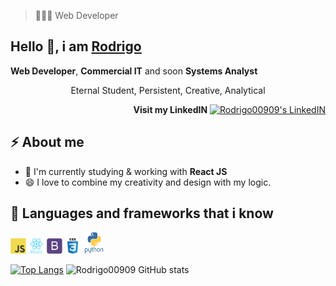 > 👨🏻‍💻 Web Developer

<div>
    <h2>Hello 👋, i am <a href="#">Rodrigo</a></h2>
    <p><strong>Web Developer</strong>, <strong>Commercial IT</strong> and soon <strong>Systems Analyst</strong></p>
    <p align="center">Eternal Student, Persistent, Creative, Analytical</p>
  <div align="right">
    <strong>Visit my LinkedIN</strong>
    <a href="https://www.linkedin.com/in/torresmessenzani/">
      <img alt="Rodrigo00909's LinkedIN" width="25px" src="https://raw.githubusercontent.com/peterthehan/peterthehan/master/assets/linkedin.svg" />
    </a> 
  </div>
</div>

<h2>⚡️ About me</h2>
<ul>

<li>📝 I'm currently studying & working with <strong>React JS</strong> </li>

<li>😄 I love to combine my creativity and design with my logic.</li>

</ul>


<h2>🚀 Languages and frameworks that i know</h2>
<p align="left">
<img src="https://raw.githubusercontent.com/devicons/devicon/master/icons/javascript/javascript-original.svg" alt="javascript" width="25" height="25" />
<img src="https://raw.githubusercontent.com/devicons/devicon/master/icons/react/react-original-wordmark.svg" alt="react" width="25" height="25" />
<img src="https://raw.githubusercontent.com/devicons/devicon/master/icons/bootstrap/bootstrap-plain.svg" alt="bootstrap" width="25" height="25" />
<img src="https://raw.githubusercontent.com/devicons/devicon/master/icons/css3/css3-original-wordmark.svg" alt="css3" width="25" height="25" />
<img src="https://raw.githubusercontent.com/devicons/devicon/master/icons/python/python-original-wordmark.svg" alt="python" width="35" height="35" />
</p>


[![Top Langs](https://github-readme-stats.vercel.app/api/top-langs/?username=Rodrigo00909&layout=compact)](https://github.com/Rodrigo00909/github-readme-stats)
<img align="right">![Rodrigo00909 GitHub stats](https://github-readme-stats.vercel.app/api?username=Rodrigo00909&hide=stars,issues&theme=default)</img>

